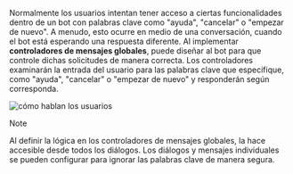 Normalmente los usuarios intentan tener acceso a ciertas funcionalidades dentro de un bot con palabras clave como "ayuda", "cancelar" o "empezar de nuevo". A menudo, esto ocurre en medio de una conversación, cuando el bot está esperando una respuesta diferente. Al implementar **controladores de mensajes globales**, puede diseñar al bot para que controle dichas solicitudes de manera correcta.
Los controladores examinarán la entrada del usuario para las palabras clave que especifique, como "ayuda", "cancelar" o "empezar de nuevo" y responderán según corresponda. 

![cómo hablan los usuarios](~/media/designing-bots/capabilities/trigger-actions.png)

> [!NOTE]
> Al definir la lógica en los controladores de mensajes globales, la hace accesible desde todos los diálogos. Los diálogos y mensajes individuales se pueden configurar para ignorar las palabras clave de manera segura.
